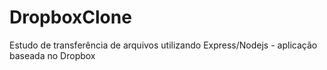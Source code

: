 # DropboxClone
Estudo de transferência de arquivos utilizando Express/Nodejs - aplicação baseada no Dropbox
